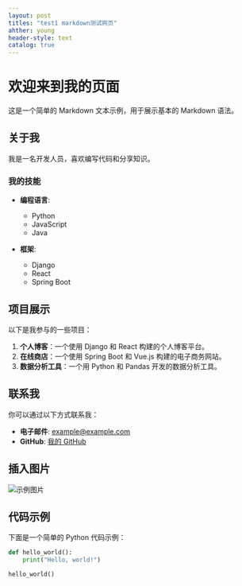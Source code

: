 ```yaml
---
layout: post
titles: "test1 markdown测试网页"
ahther: young
header-style: text
catalog: true
---
```



# 欢迎来到我的页面

这是一个简单的 Markdown 文本示例，用于展示基本的 Markdown 语法。

## 关于我

我是一名开发人员，喜欢编写代码和分享知识。

### 我的技能

- **编程语言**:
  - Python
  - JavaScript
  - Java

- **框架**:
  - Django
  - React
  - Spring Boot

## 项目展示

以下是我参与的一些项目：

1. **个人博客**：一个使用 Django 和 React 构建的个人博客平台。
2. **在线商店**：一个使用 Spring Boot 和 Vue.js 构建的电子商务网站。
3. **数据分析工具**：一个用 Python 和 Pandas 开发的数据分析工具。

## 联系我

你可以通过以下方式联系我：

- **电子邮件**: [example@example.com](mailto:example@example.com)
- **GitHub**: [我的 GitHub](https://github.com/example)

## 插入图片

![示例图片](https://via.placeholder.com/150)

## 代码示例

下面是一个简单的 Python 代码示例：

```python
def hello_world():
    print("Hello, world!")

hello_world()
